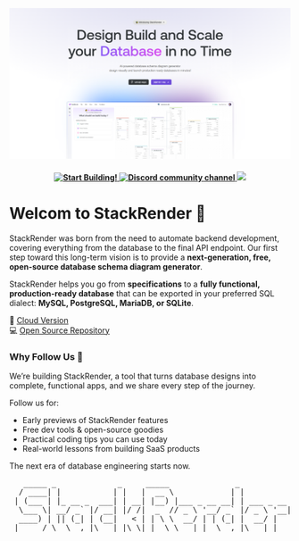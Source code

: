 

![App Screenshot](https://github.com/stackrender/.github/blob/main/assets/white_hero.PNG?raw=true)
<h4 align="center">
  <a href="https://www.stackrender.io">
    <img src="https://img.shields.io/badge/Start%20Building!-gray.svg?logo=data:image/svg+xml;base64,PHN2ZyBmaWxsPSIjRkZENzAwIiB4bWxucz0iaHR0cDovL3d3dy53My5vcmcvMjAwMC9zdmciIHdpZHRoPSIxMiIgaGVpZ2h0PSIxMiIgdmlld0JveD0iMCAwIDI0IDI0Ij48cGF0aCBkPSJNMTMgMyBMMiAxMyBoNyBMMTEgMjEgTDIyIDExIGgtNyBMIDEzIDMgeiIvPjwvc3ZnPg==" alt="Start Building!" />
  </a>
  
  <a href="https://discord.com/invite/DsN8RcPR6Y">
    <img src="https://img.shields.io/discord/1352085267535761448?color=5865F2&label=Discord&logo=discord&logoColor=white" alt="Discord community channel" />
  </a>
  <a href="https://x.com/intent/follow?screen_name=Iam_The_Dev">
    <img src="https://img.shields.io/twitter/follow/Iam_The_Dev?style=social"/>
  </a>

</h4>

# Welcom to StackRender 🚀
StackRender was born from the need to automate backend development, covering everything from the database to the final API endpoint. Our first step toward this long-term vision is to provide a **next-generation, free, open-source database schema diagram generator**.

StackRender helps you go from **specifications** to a **fully functional, production-ready database** that can be exported in your preferred SQL dialect: **MySQL, PostgreSQL, MariaDB, or SQLite**.

🚀 [Cloud Version](https://stackrender.com)<br/>
💻 [Open Source Repository](https://github.com/yourusername/stackrender)

### Why Follow Us 📢

We’re building StackRender, a tool that turns database designs into complete, functional apps, and we share every step of the journey.

Follow us for:  
- Early previews of StackRender features  
- Free dev tools & open-source goodies  
- Practical coding tips you can use today  
- Real-world lessons from building SaaS products  

The next era of database engineering starts now.                                                                                                          
<pre>
   _____ _             _     _____              _           
  / ____| |           | |   |  __ \            | |          
 | (___ | |_ __ _  ___| | __| |__) |___ _ __ __| | ___ _ __ 
  \___ \| __/ _` |/ __| |/ /|  _  // _ \ '__/ _` |/ _ \ '__|
  ____) | || (_| | (__|   < | | \ \  __/ | | (_| |  __/ |   
 |_____/ \__\__,_|\___|_|\_\|_|  \_\___|_|  \__,_|\___|_|   
</pre>
                                                                                                                    

